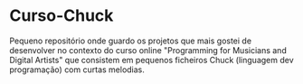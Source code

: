 # Curso-Chuck

Pequeno repositório onde guardo os projetos que mais gostei de desenvolver no contexto do curso online "Programming for Musicians and Digital Artists" que consistem em pequenos ficheiros Chuck (linguagem  dev programação) com curtas melodias.
